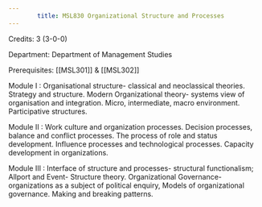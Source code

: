 ```yaml
---
        title: MSL830 Organizational Structure and Processes
---
```

Credits: 3 (3-0-0)

Department: Department of Management Studies

Prerequisites: [[MSL301]] & [[MSL302]]

Module I : Organisational structure- classical and neoclassical theories. Strategy and structure. Modern Organizational theory- systems view of organisation and integration. Micro, intermediate, macro environment. Participative structures.

Module II : Work culture and organization processes. Decision processes, balance and conflict processes. The process of role and status development. Influence processes and technological processes. Capacity development in organizations.

Module III : Interface of structure and processes- structural functionalism; Allport and Event- Structure theory. Organizational Governance- organizations as a subject of political enquiry, Models of organizational governance. Making and breaking patterns.